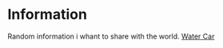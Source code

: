 # Information
Random information i whant to share with the world.
[Water Car](https://www.youtube.com/watch?v=wjeM2IBhtlc)
